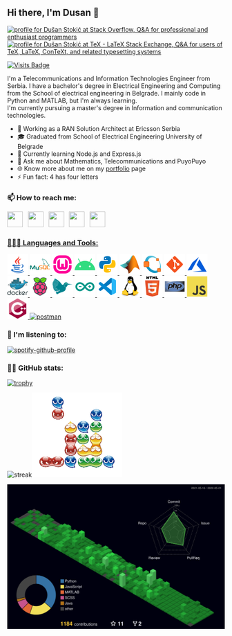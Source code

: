 ## Hi there, I'm Dusan 👋

<a href="https://stackoverflow.com/users/16315116/du%c5%a1an-stoki%c4%87"><img src="https://stackoverflow.com/users/flair/16315116.png?theme=dark" width="208" height="58" alt="profile for Dušan Stokić at Stack Overflow, Q&amp;A for professional and enthusiast programmers" title="profile for Dušan Stokić at Stack Overflow, Q&amp;A for professional and enthusiast programmers"></a>
<a href="https://tex.stackexchange.com/users/245337/du%c5%a1an-stoki%c4%87"><img src="https://tex.stackexchange.com/users/flair/245337.png?theme=dark" width="208" height="58" alt="profile for Dušan Stokić at TeX - LaTeX Stack Exchange, Q&amp;A for users of TeX, LaTeX, ConTeXt, and related typesetting systems" title="profile for Dušan Stokić at TeX - LaTeX Stack Exchange, Q&amp;A for users of TeX, LaTeX, ConTeXt, and related typesetting systems"></a>

[![Visits Badge](https://badges.pufler.dev/visits/stokicdusan/stokicdusan)](https://badges.pufler.dev/visits/stokicdusan/stokicdusan)

<!--
<a href="https://stackexchange.com/users/22050789/du%c5%a1an-stoki%c4%87"><img src="https://stackexchange.com/users/flair/22050789.png" width="208" height="58" alt="profile for Dušan Stokić on Stack Exchange, a network of free, community-driven Q&amp;A sites" title="profile for Dušan Stokić on Stack Exchange, a network of free, community-driven Q&amp;A sites" /></a>
-->
I'm a Telecommunications and Information Technologies Engineer from Serbia. I have a bachelor's degree in Electrical Engineering and Computing from the School of electrical engineering in Belgrade. I mainly code in Python and MATLAB, but I'm always learning.  
I'm currently pursuing a master's degree in Information and communication technologies.  

<!-- Profile picture was made with https://javier.xyz/pintr/ -->

<!-- Start small bullet points -->
- 🔭 Working as a RAN Solution Architect at Ericsson Serbia<!--Currently job hunting ... -->
- 🎓 Graduated from School of Electrical Engineering University of Belgrade
- 🌱 Currently learning Node.js and Express.js
- 💬 Ask me about Mathematics, Telecommunications and PuyoPuyo
- 🌐 Know more about me on my [portfolio](https://stokicdusan.github.io/) page
- ⚡ Fun fact: 4 has four letters
<!-- End small bullet points -->

<!-- start how to reach me -->
### 📫 How to reach me:  
[<img src="https://img.icons8.com/color/48/000000/discord-new-logo.png" width="36" height="36"/>](https://discord.gg/Hzh9rMaQ3d)  &nbsp; [<img src="https://img.icons8.com/color/48/000000/twitter.png" width="36" height="36"/>](https://twitter.com/stokicdusan)  &nbsp; [<img src="https://img.icons8.com/color/48/000000/linkedin.png" width="36" height="36"/>](https://www.linkedin.com/in/stokicdusan/)  &nbsp; [<img src="https://img.icons8.com/fluent/48/000000/facebook-new.png" width="36" height="36"/>](https://www.facebook.com/stokicdusan/)  &nbsp; <a href="mailto:stokicdusan@gmail.com"> <img src="https://img.icons8.com/fluent/48/000000/gmail.png" width="36" height="36"/>
<!-- end how to reach me -->

<!-- start languages and tools -->
### 👨🏻‍💻 Languages and Tools: <br />
<a href="https://www.w3schools.com/java/default.asp" target="_blank"><img src="assets/icons/icons8-java.svg" alt="java" width="48" height="48"/> </a>
<a href="https://www.w3schools.com/sql/default.asp" target="_blank"><img src="assets/icons/icons8-mysql-logo.svg" alt="mysql" width="48" height="48"/> </a>
<a href="https://www.wampserver.com/en/" target="_blank"><img src="assets/icons/wampServer-logo1.svg" alt="wamp" width="48" height="48" /> </a>
<a href="https://www.android.com/" target="_blank"><img src="assets/icons/icons8-android-os.svg" alt="android" width="48" height="48" /> </a>
<a href="https://www.w3schools.com/python/default.asp" target="_blank"><img src="assets/icons/icons8-python.svg" alt="python" width="48" height="48" /> </a>
<a href="https://www.mathworks.com/products/matlab.html" target="_blank"><img src="assets/icons/icons8-matlab.svg" alt="matlab" width="48" height="48" /> </a>
<a href="https://www.gnu.org/software/octave/index" target="_blank"><img src="assets/icons/gnu_Octave-Logo.wine-1.svg" alt="octave" width="48" height="48" /> </a>
<a href="https://www.w3schools.com/GIT/default.asp" target="_blank"><img src="assets/icons/icons8-git.svg" alt="git" width="48" height="48" /> </a>
<a href="https://azure.microsoft.com/en-us/" target="_blank"><img src="assets/icons/icons8-azure.svg" alt="azure" width="48" height="48" /> </a>
<a href="https://www.docker.com/" target="_blank"><img src="assets/icons/docker.svg" alt="docker" width="48" height="48" /> </a>
<a href="https://www.raspberrypi.org/" target="_blank"><img src="assets/icons/icons8-raspberry-pi.svg" alt="raspberrypi" width="48" height="48" /> </a>
<a href="https://www.latex-project.org/" target="_blank"><img src="assets/icons/icons8-latex.svg" alt="latex" width="48" height="48" /> </a>
<a href="https://www.arduino.cc/" target="_blank"><img src="assets/icons/icons8-arduino.svg" alt="arduino" width="48" height="48" /> </a>
<a href="https://code.visualstudio.com/" target="_blank"><img src="assets/icons/icons8-visual-studio-code.svg" alt="vscode" width="48" height="48" /> </a>
<a href="https://www.linux.org/" target="_blank"> <img src="https://raw.githubusercontent.com/devicons/devicon/master/icons/linux/linux-original.svg" alt="linux" width="48" height="48"/> </a>
<a href="https://www.w3.org/html/" target="_blank"> <img src="https://raw.githubusercontent.com/devicons/devicon/master/icons/html5/html5-original-wordmark.svg" alt="html5" width="48" height="48"/> </a>
<a href="https://www.php.net" target="_blank"> <img src="https://raw.githubusercontent.com/devicons/devicon/master/icons/php/php-original.svg" alt="php" width="48" height="48"/> </a>
<a href="https://www.w3schools.com/js/" target="_blank"> <img src="https://raw.githubusercontent.com/devicons/devicon/master/icons/javascript/javascript-original.svg" alt="js" width="48" height="48"/> </a>
<a href="https://www.w3schools.com/cpp/" target="_blank"> <img src="https://raw.githubusercontent.com/devicons/devicon/master/icons/cplusplus/cplusplus-original.svg" alt="cplusplus" width="48" height="48"/> </a>
<a href="https://postman.com" target="_blank"> <img src="https://www.vectorlogo.zone/logos/getpostman/getpostman-icon.svg" alt="postman" width="48" height="48"/> </a>
<br/>  
<!-- end languages and tools -->

<!-- start listening to -->
### 🎵 I'm listening to: 

[![spotify-github-profile](https://spotify-github-profile.vercel.app/api/view?uid=1vntqq1je121pye43npkvgb8f&cover_image=true&theme=novatorem&bar_color=3465a4&bar_color_cover=false)](https://github.com/kittinan/spotify-github-profile)
<!-- end listening to -->

<!-- start statics fun section -->
### 📃:rocket: GitHub stats:  
<div>
  
[![trophy](https://github-profile-trophy.vercel.app/?username=stokicdusan&theme=onedark&row=1&column=7)](https://github.com/ryo-ma/github-profile-trophy)
  
![streak](https://github-readme-streak-stats.herokuapp.com/?user=stokicdusan&theme=tokyonight)<img src="/assets/AS002550_06.gif" alt="puyo" width="auto" height="195" />  

[![contrib-graph][contrib-graph-svg]][contrib-graph-url]  

</div>

<!-- end statics fun section -->

[contrib-graph-svg]: ./profile-3d-contrib/profile-night-green.svg
[contrib-graph-url]: https://github.com/yoshi389111/github-profile-3d-contrib
